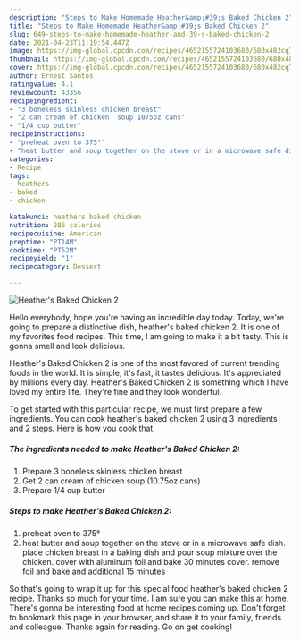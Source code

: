```yaml
---
description: "Steps to Make Homemade Heather&amp;#39;s Baked Chicken 2"
title: "Steps to Make Homemade Heather&amp;#39;s Baked Chicken 2"
slug: 649-steps-to-make-homemade-heather-and-39-s-baked-chicken-2
date: 2021-04-23T11:19:54.447Z
image: https://img-global.cpcdn.com/recipes/4652155724103680/680x482cq70/heathers-baked-chicken-2-recipe-main-photo.jpg
thumbnail: https://img-global.cpcdn.com/recipes/4652155724103680/680x482cq70/heathers-baked-chicken-2-recipe-main-photo.jpg
cover: https://img-global.cpcdn.com/recipes/4652155724103680/680x482cq70/heathers-baked-chicken-2-recipe-main-photo.jpg
author: Ernest Santos
ratingvalue: 4.1
reviewcount: 43356
recipeingredient:
- "3 boneless skinless chicken breast"
- "2 can cream of chicken  soup 1075oz cans"
- "1/4 cup butter"
recipeinstructions:
- "preheat oven to 375°"
- "heat butter and soup together on the stove or in a microwave safe dish. place chicken breast in a baking dish and pour soup mixture over the chicken. cover with aluminum foil and bake 30 minutes cover. remove foil and bake and additional 15 minutes"
categories:
- Recipe
tags:
- heathers
- baked
- chicken

katakunci: heathers baked chicken 
nutrition: 286 calories
recipecuisine: American
preptime: "PT14M"
cooktime: "PT52M"
recipeyield: "1"
recipecategory: Dessert

---
```



![Heather&#39;s Baked Chicken 2](https://img-global.cpcdn.com/recipes/4652155724103680/680x482cq70/heathers-baked-chicken-2-recipe-main-photo.jpg)

Hello everybody, hope you're having an incredible day today. Today, we're going to prepare a distinctive dish, heather&#39;s baked chicken 2. It is one of my favorites food recipes. This time, I am going to make it a bit tasty. This is gonna smell and look delicious.



Heather&#39;s Baked Chicken 2 is one of the most favored of current trending foods in the world. It is simple, it's fast, it tastes delicious. It's appreciated by millions every day. Heather&#39;s Baked Chicken 2 is something which I have loved my entire life. They're fine and they look wonderful.


To get started with this particular recipe, we must first prepare a few ingredients. You can cook heather&#39;s baked chicken 2 using 3 ingredients and 2 steps. Here is how you cook that.

<!--inarticleads1-->

##### The ingredients needed to make Heather&#39;s Baked Chicken 2:

1. Prepare 3 boneless skinless chicken breast
1. Get 2 can cream of chicken  soup (10.75oz cans)
1. Prepare 1/4 cup butter




<!--inarticleads2-->

##### Steps to make Heather&#39;s Baked Chicken 2:

1. preheat oven to 375°
1. heat butter and soup together on the stove or in a microwave safe dish. place chicken breast in a baking dish and pour soup mixture over the chicken. cover with aluminum foil and bake 30 minutes cover. remove foil and bake and additional 15 minutes




So that's going to wrap it up for this special food heather&#39;s baked chicken 2 recipe. Thanks so much for your time. I am sure you can make this at home. There's gonna be interesting food at home recipes coming up. Don't forget to bookmark this page in your browser, and share it to your family, friends and colleague. Thanks again for reading. Go on get cooking!

